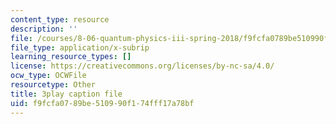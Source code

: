 ```yaml
---
content_type: resource
description: ''
file: /courses/8-06-quantum-physics-iii-spring-2018/f9fcfa0789be510990f174fff17a78bf_jhIU1msmvaY.vtt
file_type: application/x-subrip
learning_resource_types: []
license: https://creativecommons.org/licenses/by-nc-sa/4.0/
ocw_type: OCWFile
resourcetype: Other
title: 3play caption file
uid: f9fcfa07-89be-5109-90f1-74fff17a78bf
---
```

